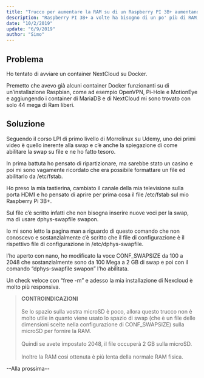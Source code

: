 ```yaml
---
title: "Trucco per aumentare la RAM su di un Raspberry PI 3B+ aumentando la Swap"
description: "Raspberry PI 3B+ a volte ha bisogno di un po' più di RAM, con questo post voglio mostrarvi come fare trimite la Swap."
date: "10/2/2019"
update: "6/9/2019"
author: "Simo"
---
```


## Problema

Ho tentato di avviare un container NextCloud su Docker.

Premetto che avevo già alcuni container Docker funzionanti su di un’installazione Raspbian, come ad esempio OpenVPN, Pi-Hole e MotionEye e aggiungendo i container di MariaDB e di NextCloud mi sono trovato con solo 44 mega di Ram liberi.

## Soluzione

Seguendo il corso LPI di primo livello di Morrolinux su Udemy, uno dei primi video è quello inerente alla swap e c’è anche la spiegazione di come abilitare la swap su file e ne ho fatto tesoro.

In prima battuta ho pensato di ripartizionare, ma sarebbe stato un casino e poi mi sono vagamente ricordato che era possibile formattare un file ed abilitarlo da /etc/fstab.

Ho preso la mia tastierina, cambiato il canale della mia televisione sulla porta HDMI e ho pensato di aprire per prima cosa il file /etc/fstab sul mio Raspberry Pi 3B+.

Sul file c’è scritto infatti che non bisogna inserire nuove voci per la swap, ma di usare dphys-swapfile swapon.

Io mi sono letto la pagina man a riguardo di questo comando che non conoscevo e sostanzialmente c’è scritto che il file di configurazione è il rispettivo file di configurazione in /etc/dphys-swapfile.

l’ho aperto con nano, ho modificato la voce CONF_SWAPSIZE da 100 a 2048 che sostanzialmente sono da 100 Mega a 2 GB di swap e poi con il comando “dphys-swapfile swapon” l’ho abilitata.

Un check veloce con “free -m” e adesso la mia installazione di Nexcloud è molto più responsiva.

>**CONTROINDICAZIONI**<br><br>
>Se lo spazio sulla vostra microSD è poco, allora questo trucco non è molto utile in quanto viene usato lo spazio di swap (che è un file delle dimensioni scelte nella configurazione di CONF_SWAPSIZE) sulla microSD per fornire la RAM.<br><br>
>Quindi se avete impostato 2048, il file occuperà 2 GB sulla microSD.<br><br>
>Inoltre la RAM così ottenuta è più lenta della normale RAM fisica.


--Alla prossima--